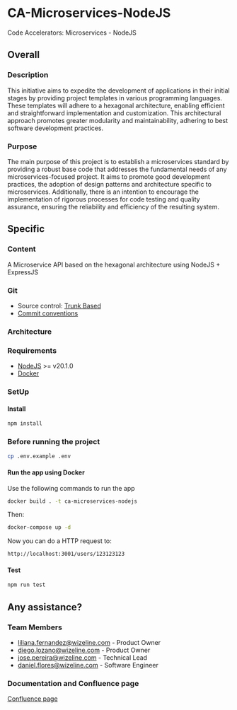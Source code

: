 # CA-Microservices-NodeJS

Code Accelerators: Microservices - NodeJS

## Overall

### Description

This initiative aims to expedite the development of applications in their initial stages by providing project templates in various programming languages. These templates will adhere to a hexagonal architecture, enabling efficient and straightforward implementation and customization. This architectural approach promotes greater modularity and maintainability, adhering to best software development practices.

### Purpose

The main purpose of this project is to establish a microservices standard by providing a robust base code that addresses the fundamental needs of any microservices-focused project. It aims to promote good development practices, the adoption of design patterns and architecture specific to microservices. Additionally, there is an intention to encourage the implementation of rigorous processes for code testing and quality assurance, ensuring the reliability and efficiency of the resulting system.

## Specific

### Content

A Microservice API based on the hexagonal architecture using NodeJS + ExpressJS

### Git

- Source control: [Trunk Based](https://trunkbaseddevelopment.com/)
- [Commit conventions](https://www.conventionalcommits.org/en/v1.0.0/#specification)

### Architecture

<!-- TODO: App diagram or file directory description -->

### Requirements

- [NodeJS](https://nodejs.org/en/) >= v20.1.0
- [Docker](https://www.docker.com/)

### SetUp

#### Install

```zsh
npm install
```

### Before running the project
```zsh
cp .env.example .env
```

#### Run the app using Docker

Use the following commands to run the app

```zsh
docker build . -t ca-microservices-nodejs
```

Then:

```zsh
docker-compose up -d
```

Now you can do a HTTP request to:

```zsh
http://localhost:3001/users/123123123
```

#### Test

```zsh
npm run test
```

## Any assistance?

### Team Members

- <liliana.fernandez@wizeline.com> - Product Owner
- <diego.lozano@wizeline.com> - Product Owner
- <jose.pereira@wizeline.com> - Technical Lead
- <daniel.flores@wizeline.com> - Software Engineer

### Documentation and Confluence page

[Confluence page](https://wizeline.atlassian.net/wiki/spaces/wiki/pages/3894771727/Microservices)
